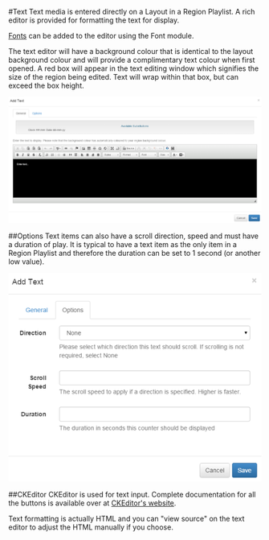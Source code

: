 <!--toc=widgets-->
#Text
Text media is entered directly on a Layout in a Region Playlist. A rich editor is provided for formatting the text 
for display.

[Fonts](media_module_font.html) can be added to the editor using the Font module.

The text editor will have a background colour that is identical to the layout background colour and will provide a 
complimentary text colour when first opened. A red box will appear in the text editing window which signifies the size
of the region being edited. Text will wrap within that box, but can exceed the box height.

![General Tab](img/media_text_form_general.png)


##Options
Text items can also have a scroll direction, speed and must have a duration of play. It is typical to have a text item 
as the only item in a Region Playlist and therefore the duration can be set to 1 second (or another low value).

![Options Tab](img/media_text_form_options.png)

##CKEditor
CKEditor is used for text input. Complete documentation for all the buttons is available over 
at [CKEditor's website](http://docs.cksource.com/CKEditor_3.x/Users_Guide).

Text formatting is actually HTML and you can "view source" on the text editor to adjust the HTML manually 
if you choose.
